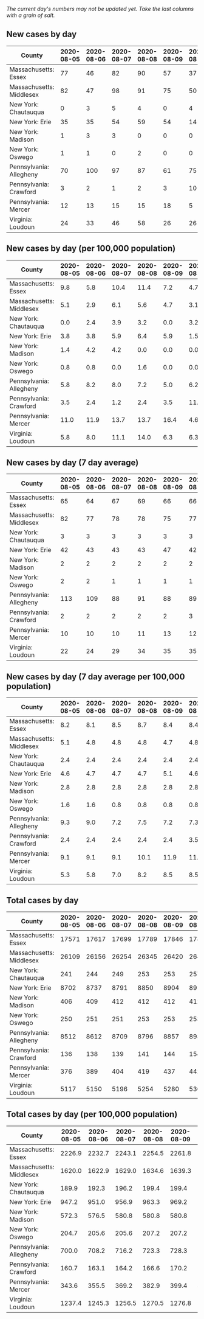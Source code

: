 _The current day's numbers may not be updated yet. Take the last columns with a grain of salt._
## New cases by day

| County | 2020-08-05 | 2020-08-06 | 2020-08-07 | 2020-08-08 | 2020-08-09 | 2020-08-10 | 2020-08-11 |
| --- | --- | --- | --- | --- | --- | --- | --- |
| Massachusetts: Essex | 77 | 46 | 82 | 90 | 57 | 37 | 47 |
| Massachusetts: Middlesex | 82 | 47 | 98 | 91 | 75 | 50 | 95 |
| New York: Chautauqua | 0 | 3 | 5 | 4 | 0 | 4 | 1 |
| New York: Erie | 35 | 35 | 54 | 59 | 54 | 14 | 69 |
| New York: Madison | 1 | 3 | 3 | 0 | 0 | 0 | 1 |
| New York: Oswego | 1 | 1 | 0 | 2 | 0 | 0 | 2 |
| Pennsylvania: Allegheny | 70 | 100 | 97 | 87 | 61 | 75 | 76 |
| Pennsylvania: Crawford | 3 | 2 | 1 | 2 | 3 | 10 | 4 |
| Pennsylvania: Mercer | 12 | 13 | 15 | 15 | 18 | 5 | 4 |
| Virginia: Loudoun | 24 | 33 | 46 | 58 | 26 | 26 | 40 |

## New cases by day (per 100,000 population)

| County | 2020-08-05 | 2020-08-06 | 2020-08-07 | 2020-08-08 | 2020-08-09 | 2020-08-10 | 2020-08-11 |
| --- | --- | --- | --- | --- | --- | --- | --- |
| Massachusetts: Essex | 9.8 | 5.8 | 10.4 | 11.4 | 7.2 | 4.7 | 6.0 |
| Massachusetts: Middlesex | 5.1 | 2.9 | 6.1 | 5.6 | 4.7 | 3.1 | 5.9 |
| New York: Chautauqua | 0.0 | 2.4 | 3.9 | 3.2 | 0.0 | 3.2 | 0.8 |
| New York: Erie | 3.8 | 3.8 | 5.9 | 6.4 | 5.9 | 1.5 | 7.5 |
| New York: Madison | 1.4 | 4.2 | 4.2 | 0.0 | 0.0 | 0.0 | 1.4 |
| New York: Oswego | 0.8 | 0.8 | 0.0 | 1.6 | 0.0 | 0.0 | 1.6 |
| Pennsylvania: Allegheny | 5.8 | 8.2 | 8.0 | 7.2 | 5.0 | 6.2 | 6.2 |
| Pennsylvania: Crawford | 3.5 | 2.4 | 1.2 | 2.4 | 3.5 | 11.8 | 4.7 |
| Pennsylvania: Mercer | 11.0 | 11.9 | 13.7 | 13.7 | 16.4 | 4.6 | 3.7 |
| Virginia: Loudoun | 5.8 | 8.0 | 11.1 | 14.0 | 6.3 | 6.3 | 9.7 |

## New cases by day (7 day average)

| County | 2020-08-05 | 2020-08-06 | 2020-08-07 | 2020-08-08 | 2020-08-09 | 2020-08-10 | 2020-08-11 |
| --- | --- | --- | --- | --- | --- | --- | --- |
| Massachusetts: Essex | 65 | 64 | 67 | 69 | 66 | 66 | 62 |
| Massachusetts: Middlesex | 82 | 77 | 78 | 78 | 75 | 77 | 77 |
| New York: Chautauqua | 3 | 3 | 3 | 3 | 3 | 3 | 2 |
| New York: Erie | 42 | 43 | 43 | 43 | 47 | 42 | 46 |
| New York: Madison | 2 | 2 | 2 | 2 | 2 | 2 | 1 |
| New York: Oswego | 2 | 2 | 1 | 1 | 1 | 1 | 1 |
| Pennsylvania: Allegheny | 113 | 109 | 88 | 91 | 88 | 89 | 81 |
| Pennsylvania: Crawford | 2 | 2 | 2 | 2 | 2 | 3 | 4 |
| Pennsylvania: Mercer | 10 | 10 | 10 | 11 | 13 | 12 | 12 |
| Virginia: Loudoun | 22 | 24 | 29 | 34 | 35 | 35 | 36 |

## New cases by day (7 day average per 100,000 population)

| County | 2020-08-05 | 2020-08-06 | 2020-08-07 | 2020-08-08 | 2020-08-09 | 2020-08-10 | 2020-08-11 |
| --- | --- | --- | --- | --- | --- | --- | --- |
| Massachusetts: Essex | 8.2 | 8.1 | 8.5 | 8.7 | 8.4 | 8.4 | 7.9 |
| Massachusetts: Middlesex | 5.1 | 4.8 | 4.8 | 4.8 | 4.7 | 4.8 | 4.8 |
| New York: Chautauqua | 2.4 | 2.4 | 2.4 | 2.4 | 2.4 | 2.4 | 1.6 |
| New York: Erie | 4.6 | 4.7 | 4.7 | 4.7 | 5.1 | 4.6 | 5.0 |
| New York: Madison | 2.8 | 2.8 | 2.8 | 2.8 | 2.8 | 2.8 | 1.4 |
| New York: Oswego | 1.6 | 1.6 | 0.8 | 0.8 | 0.8 | 0.8 | 0.8 |
| Pennsylvania: Allegheny | 9.3 | 9.0 | 7.2 | 7.5 | 7.2 | 7.3 | 6.7 |
| Pennsylvania: Crawford | 2.4 | 2.4 | 2.4 | 2.4 | 2.4 | 3.5 | 4.7 |
| Pennsylvania: Mercer | 9.1 | 9.1 | 9.1 | 10.1 | 11.9 | 11.0 | 11.0 |
| Virginia: Loudoun | 5.3 | 5.8 | 7.0 | 8.2 | 8.5 | 8.5 | 8.7 |

## Total cases by day

| County | 2020-08-05 | 2020-08-06 | 2020-08-07 | 2020-08-08 | 2020-08-09 | 2020-08-10 | 2020-08-11 |
| --- | --- | --- | --- | --- | --- | --- | --- |
| Massachusetts: Essex | 17571 | 17617 | 17699 | 17789 | 17846 | 17883 | 17930 |
| Massachusetts: Middlesex | 26109 | 26156 | 26254 | 26345 | 26420 | 26470 | 26565 |
| New York: Chautauqua | 241 | 244 | 249 | 253 | 253 | 257 | 258 |
| New York: Erie | 8702 | 8737 | 8791 | 8850 | 8904 | 8918 | 8987 |
| New York: Madison | 406 | 409 | 412 | 412 | 412 | 412 | 413 |
| New York: Oswego | 250 | 251 | 251 | 253 | 253 | 253 | 255 |
| Pennsylvania: Allegheny | 8512 | 8612 | 8709 | 8796 | 8857 | 8932 | 9008 |
| Pennsylvania: Crawford | 136 | 138 | 139 | 141 | 144 | 154 | 158 |
| Pennsylvania: Mercer | 376 | 389 | 404 | 419 | 437 | 442 | 446 |
| Virginia: Loudoun | 5117 | 5150 | 5196 | 5254 | 5280 | 5306 | 5346 |

## Total cases by day (per 100,000 population)

| County | 2020-08-05 | 2020-08-06 | 2020-08-07 | 2020-08-08 | 2020-08-09 | 2020-08-10 | 2020-08-11 |
| --- | --- | --- | --- | --- | --- | --- | --- |
| Massachusetts: Essex | 2226.9 | 2232.7 | 2243.1 | 2254.5 | 2261.8 | 2266.4 | 2272.4 |
| Massachusetts: Middlesex | 1620.0 | 1622.9 | 1629.0 | 1634.6 | 1639.3 | 1642.4 | 1648.3 |
| New York: Chautauqua | 189.9 | 192.3 | 196.2 | 199.4 | 199.4 | 202.5 | 203.3 |
| New York: Erie | 947.2 | 951.0 | 956.9 | 963.3 | 969.2 | 970.7 | 978.2 |
| New York: Madison | 572.3 | 576.5 | 580.8 | 580.8 | 580.8 | 580.8 | 582.2 |
| New York: Oswego | 204.7 | 205.6 | 205.6 | 207.2 | 207.2 | 207.2 | 208.8 |
| Pennsylvania: Allegheny | 700.0 | 708.2 | 716.2 | 723.3 | 728.3 | 734.5 | 740.8 |
| Pennsylvania: Crawford | 160.7 | 163.1 | 164.2 | 166.6 | 170.2 | 182.0 | 186.7 |
| Pennsylvania: Mercer | 343.6 | 355.5 | 369.2 | 382.9 | 399.4 | 403.9 | 407.6 |
| Virginia: Loudoun | 1237.4 | 1245.3 | 1256.5 | 1270.5 | 1276.8 | 1283.1 | 1292.7 |
